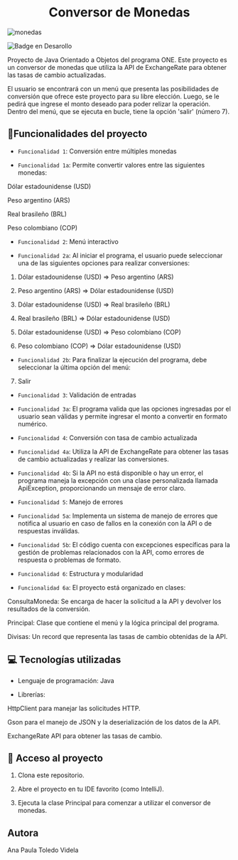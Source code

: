<h1 align="center"> Conversor de Monedas </h1> 

![monedas](https://github.com/user-attachments/assets/550cb5cd-35e9-4f77-a9cc-3b65159e33df)

![Badge en Desarollo](https://img.shields.io/badge/STATUS-EN%20DESAROLLO-blue)

<p>Proyecto de Java Orientado a Objetos del programa ONE. Este proyecto es un conversor de monedas que utiliza la API de ExchangeRate para obtener las tasas de cambio actualizadas.</p>
<p>El usuario se encontrará con un menú que presenta las posibilidades de conversión que ofrece este proyecto para su libre elección. 
Luego, se le pedirá que ingrese el monto deseado para poder relizar la operación. Dentro del menú, que se ejecuta en bucle, tiene la opción 'salir' (número 7).</p>

## :hammer:Funcionalidades del proyecto

- `Funcionalidad 1`: Conversión entre múltiples monedas

- `Funcionalidad 1a`: Permite convertir valores entre las siguientes monedas:

Dólar estadounidense (USD)

Peso argentino (ARS)

Real brasileño (BRL)

Peso colombiano (COP)

- `Funcionalidad 2`: Menú interactivo

- `Funcionalidad 2a`: Al iniciar el programa, el usuario puede seleccionar una de las siguientes opciones para realizar conversiones:

1) Dólar estadounidense (USD) => Peso argentino (ARS)

2) Peso argentino (ARS) => Dólar estadounidense (USD)

3) Dólar estadounidense (USD) => Real brasileño (BRL)

4) Real brasileño (BRL) => Dólar estadounidense (USD)

5) Dólar estadounidense (USD) => Peso colombiano (COP)

6) Peso colombiano (COP) => Dólar estadounidense (USD)

- `Funcionalidad 2b`: Para finalizar la ejecución del programa, debe seleccionar la última opción del menú:

7) Salir

-  `Funcionalidad 3`: Validación de entradas
  
-  `Funcionalidad 3a`: El programa valida que las opciones ingresadas por el usuario sean válidas y permite ingresar el monto a convertir en formato numérico.
  
-  `Funcionalidad 4`: Conversión con tasa de cambio actualizada

- `Funcionalidad 4a`: Utiliza la API de ExchangeRate para obtener las tasas de cambio actualizadas y realizar las conversiones.

- `Funcionalidad 4b`: Si la API no está disponible o hay un error, el programa maneja la excepción con una clase personalizada llamada ApiException, proporcionando un mensaje de error claro.

- `Funcionalidad 5`: Manejo de errores

- `Funcionalidad 5a`: Implementa un sistema de manejo de errores que notifica al usuario en caso de fallos en la conexión con la API o de respuestas inválidas.

- `Funcionalidad 5b`: El código cuenta con excepciones específicas para la gestión de problemas relacionados con la API, como errores de respuesta o problemas de formato.

- `Funcionalidad 6`: Estructura y modularidad

- `Funcionalidad 6a`: El proyecto está organizado en clases:

ConsultaMoneda: Se encarga de hacer la solicitud a la API y devolver los resultados de la conversión.

Principal: Clase que contiene el menú y la lógica principal del programa.

Divisas: Un record que representa las tasas de cambio obtenidas de la API.

## :computer: Tecnologías utilizadas
- Lenguaje de programación: Java

- Librerías:

HttpClient para manejar las solicitudes HTTP.

Gson para el manejo de JSON y la deserialización de los datos de la API.

ExchangeRate API para obtener las tasas de cambio.

## 📁 Acceso al proyecto
1. Clona este repositorio.

2. Abre el proyecto en tu IDE favorito (como IntelliJ).

3. Ejecuta la clase Principal para comenzar a utilizar el conversor de monedas.

## Autora
Ana Paula Toledo Videla



